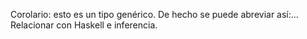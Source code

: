 
Corolario: esto es un tipo genérico. De hecho se puede abreviar así:... Relacionar con Haskell e inferencia. 
